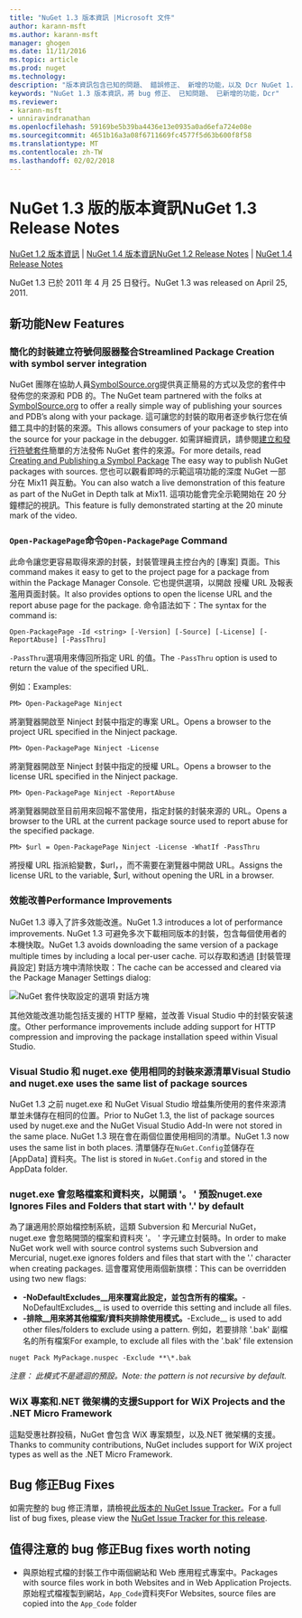 ```yaml
---
title: "NuGet 1.3 版本資訊 |Microsoft 文件"
author: karann-msft
ms.author: karann-msft
manager: ghogen
ms.date: 11/11/2016
ms.topic: article
ms.prod: nuget
ms.technology: 
description: "版本資訊包含已知的問題、 錯誤修正、 新增的功能，以及 Dcr NuGet 1.3。"
keywords: "NuGet 1.3 版本資訊，將 bug 修正、 已知問題、 已新增的功能，Dcr"
ms.reviewer:
- karann-msft
- unniravindranathan
ms.openlocfilehash: 59169be5b39ba4436e13e0935a0ad6efa724e08e
ms.sourcegitcommit: 4651b16a3a08f6711669fc4577f5d63b600f8f58
ms.translationtype: MT
ms.contentlocale: zh-TW
ms.lasthandoff: 02/02/2018
---
```

# <a name="nuget-13-release-notes"></a><span data-ttu-id="2869a-104">NuGet 1.3 版的版本資訊</span><span class="sxs-lookup"><span data-stu-id="2869a-104">NuGet 1.3 Release Notes</span></span>

<span data-ttu-id="2869a-105">[NuGet 1.2 版本資訊](../release-notes/nuget-1.2.md) | [NuGet 1.4 版本資訊](../release-notes/nuget-1.4.md)</span><span class="sxs-lookup"><span data-stu-id="2869a-105">[NuGet 1.2 Release Notes](../release-notes/nuget-1.2.md) | [NuGet 1.4 Release Notes](../release-notes/nuget-1.4.md)</span></span>

<span data-ttu-id="2869a-106">NuGet 1.3 已於 2011 年 4 月 25 日發行。</span><span class="sxs-lookup"><span data-stu-id="2869a-106">NuGet 1.3 was released on April 25, 2011.</span></span>

## <a name="new-features"></a><span data-ttu-id="2869a-107">新功能</span><span class="sxs-lookup"><span data-stu-id="2869a-107">New Features</span></span>

### <a name="streamlined-package-creation-with-symbol-server-integration"></a><span data-ttu-id="2869a-108">簡化的封裝建立符號伺服器整合</span><span class="sxs-lookup"><span data-stu-id="2869a-108">Streamlined Package Creation with symbol server integration</span></span>

<span data-ttu-id="2869a-109">NuGet 團隊在協助人員[SymbolSource.org](http://www.symbolsource.org/)提供真正簡易的方式以及您的套件中發佈您的來源和 PDB 的。</span><span class="sxs-lookup"><span data-stu-id="2869a-109">The NuGet team partnered with the folks at [SymbolSource.org](http://www.symbolsource.org/) to offer a really simple way of publishing your sources and PDB’s along with your package.</span></span> <span data-ttu-id="2869a-110">這可讓您的封裝的取用者逐步執行您在偵錯工具中的封裝的來源。</span><span class="sxs-lookup"><span data-stu-id="2869a-110">This allows consumers of your package to step into the source for your package in the debugger.</span></span> <span data-ttu-id="2869a-111">如需詳細資訊，請參閱[建立和發行符號套件](../create-packages/symbol-packages.md)簡單的方法發佈 NuGet 套件的來源。</span><span class="sxs-lookup"><span data-stu-id="2869a-111">For more details, read [Creating and Publishing a Symbol Package](../create-packages/symbol-packages.md) The easy way to publish NuGet packages with sources.</span></span> <span data-ttu-id="2869a-112">您也可以觀看即時的示範這項功能的深度 NuGet 一部分在 Mix11 與互動。</span><span class="sxs-lookup"><span data-stu-id="2869a-112">You can also watch a live demonstration of this feature as part of the NuGet in Depth talk at Mix11.</span></span> <span data-ttu-id="2869a-113">這項功能會完全示範開始在 20 分鐘標記的視訊。</span><span class="sxs-lookup"><span data-stu-id="2869a-113">This feature is fully demonstrated starting at the 20 minute mark of the video.</span></span>

### <a name="open-packagepage-command"></a><span data-ttu-id="2869a-114">`Open-PackagePage`命令</span><span class="sxs-lookup"><span data-stu-id="2869a-114">`Open-PackagePage` Command</span></span>

<span data-ttu-id="2869a-115">此命令讓您更容易取得來源的封裝，封裝管理員主控台內的 [專案] 頁面。</span><span class="sxs-lookup"><span data-stu-id="2869a-115">This command makes it easy to get to the project page for a package from within the Package Manager Console.</span></span> <span data-ttu-id="2869a-116">它也提供選項，以開啟 授權 URL 及報表濫用頁面封裝。</span><span class="sxs-lookup"><span data-stu-id="2869a-116">It also provides options to open the license URL and the report abuse page for the package.</span></span>
<span data-ttu-id="2869a-117">命令語法如下：</span><span class="sxs-lookup"><span data-stu-id="2869a-117">The syntax for the command is:</span></span>

    Open-PackagePage -Id <string> [-Version] [-Source] [-License] [-ReportAbuse] [-PassThru]

<span data-ttu-id="2869a-118">`-PassThru`選項用來傳回所指定 URL 的值。</span><span class="sxs-lookup"><span data-stu-id="2869a-118">The `-PassThru` option is used to return the value of the specified URL.</span></span>

<span data-ttu-id="2869a-119">例如：</span><span class="sxs-lookup"><span data-stu-id="2869a-119">Examples:</span></span>

    PM> Open-PackagePage Ninject

<span data-ttu-id="2869a-120">將瀏覽器開啟至 Ninject 封裝中指定的專案 URL。</span><span class="sxs-lookup"><span data-stu-id="2869a-120">Opens a browser to the project URL specified in the Ninject package.</span></span>

    PM> Open-PackagePage Ninject -License

<span data-ttu-id="2869a-121">將瀏覽器開啟至 Ninject 封裝中指定的授權 URL。</span><span class="sxs-lookup"><span data-stu-id="2869a-121">Opens a browser to the license URL specified in the Ninject package.</span></span>

    PM> Open-PackagePage Ninject -ReportAbuse

<span data-ttu-id="2869a-122">將瀏覽器開啟至目前用來回報不當使用，指定封裝的封裝來源的 URL。</span><span class="sxs-lookup"><span data-stu-id="2869a-122">Opens a browser to the URL at the current package source used to report abuse for the specified package.</span></span>

    PM> $url = Open-PackagePage Ninject -License -WhatIf -PassThru

<span data-ttu-id="2869a-123">將授權 URL 指派給變數，$url，，而不需要在瀏覽器中開啟 URL。</span><span class="sxs-lookup"><span data-stu-id="2869a-123">Assigns the license URL to the variable, $url, without opening the URL in a browser.</span></span>

### <a name="performance-improvements"></a><span data-ttu-id="2869a-124">效能改善</span><span class="sxs-lookup"><span data-stu-id="2869a-124">Performance Improvements</span></span>

<span data-ttu-id="2869a-125">NuGet 1.3 導入了許多效能改進。</span><span class="sxs-lookup"><span data-stu-id="2869a-125">NuGet 1.3 introduces a lot of performance improvements.</span></span> <span data-ttu-id="2869a-126">NuGet 1.3 可避免多次下載相同版本的封裝，包含每個使用者的本機快取。</span><span class="sxs-lookup"><span data-stu-id="2869a-126">NuGet 1.3 avoids downloading the same version of a package multiple times by including a local per-user cache.</span></span> <span data-ttu-id="2869a-127">可以存取和透過 [封裝管理員設定] 對話方塊中清除快取：</span><span class="sxs-lookup"><span data-stu-id="2869a-127">The cache can be accessed and cleared via the Package Manager Settings dialog:</span></span>

![NuGet 套件快取設定的選項 對話方塊](./media/nuget-options.png)

<span data-ttu-id="2869a-129">其他效能改進功能包括支援的 HTTP 壓縮，並改善 Visual Studio 中的封裝安裝速度。</span><span class="sxs-lookup"><span data-stu-id="2869a-129">Other performance improvements include adding support for HTTP compression and improving the package installation speed within Visual Studio.</span></span>

### <a name="visual-studio-and-nugetexe-uses-the-same-list-of-package-sources"></a><span data-ttu-id="2869a-130">Visual Studio 和 nuget.exe 使用相同的封裝來源清單</span><span class="sxs-lookup"><span data-stu-id="2869a-130">Visual Studio and nuget.exe uses the same list of package sources</span></span>

<span data-ttu-id="2869a-131">NuGet 1.3 之前 nuget.exe 和 NuGet Visual Studio 增益集所使用的套件來源清單並未儲存在相同的位置。</span><span class="sxs-lookup"><span data-stu-id="2869a-131">Prior to NuGet 1.3, the list of package sources used by nuget.exe and the NuGet Visual Studio Add-In were not stored in the same place.</span></span> <span data-ttu-id="2869a-132">NuGet 1.3 現在會在兩個位置使用相同的清單。</span><span class="sxs-lookup"><span data-stu-id="2869a-132">NuGet 1.3 now uses the same list in both places.</span></span> <span data-ttu-id="2869a-133">清單儲存在`NuGet.Config`並儲存在 [AppData] 資料夾。</span><span class="sxs-lookup"><span data-stu-id="2869a-133">The list is stored in `NuGet.Config` and stored in the AppData folder.</span></span>

### <a name="nugetexe-ignores-files-and-folders-that-start-with--by-default"></a><span data-ttu-id="2869a-134">nuget.exe 會忽略檔案和資料夾，以開頭 '。 ' 預設</span><span class="sxs-lookup"><span data-stu-id="2869a-134">nuget.exe Ignores Files and Folders that start with '.' by default</span></span>

<span data-ttu-id="2869a-135">為了讓適用於原始檔控制系統，這類 Subversion 和 Mercurial NuGet，nuget.exe 會忽略開頭的檔案和資料夾 '。 ' 字元建立封裝時。</span><span class="sxs-lookup"><span data-stu-id="2869a-135">In order to make NuGet work well with source control systems such Subversion and Mercurial, nuget.exe ignores folders and files that start with the '.' character when creating packages.</span></span> <span data-ttu-id="2869a-136">這會覆寫使用兩個新旗標：</span><span class="sxs-lookup"><span data-stu-id="2869a-136">This can be overridden using two new flags:</span></span>

* <span data-ttu-id="2869a-137">__-NoDefaultExcludes__用來覆寫此設定，並包含所有的檔案。</span><span class="sxs-lookup"><span data-stu-id="2869a-137">__-NoDefaultExcludes__ is used to override this setting and include all files.</span></span>
* <span data-ttu-id="2869a-138">__-排除__用來將其他檔案/資料夾排除使用模式。</span><span class="sxs-lookup"><span data-stu-id="2869a-138">__-Exclude__ is used to add other files/folders to exclude using a pattern.</span></span> <span data-ttu-id="2869a-139">例如，若要排除 '.bak' 副檔名的所有檔案</span><span class="sxs-lookup"><span data-stu-id="2869a-139">For example, to exclude all files with the '.bak' file extension</span></span>

```
nuget Pack MyPackage.nuspec -Exclude **\*.bak
```  

<span data-ttu-id="2869a-140">_注意： 此模式不是遞迴的預設。_</span><span class="sxs-lookup"><span data-stu-id="2869a-140">_Note: the pattern is not recursive by default._</span></span>

### <a name="support-for-wix-projects-and-the-net-micro-framework"></a><span data-ttu-id="2869a-141">WiX 專案和.NET 微架構的支援</span><span class="sxs-lookup"><span data-stu-id="2869a-141">Support for WiX Projects and the .NET Micro Framework</span></span>

<span data-ttu-id="2869a-142">這點受惠社群投稿，NuGet 會包含 WiX 專案類型，以及.NET 微架構的支援。</span><span class="sxs-lookup"><span data-stu-id="2869a-142">Thanks to community contributions, NuGet includes support for WiX project types as well as the .NET Micro Framework.</span></span>

## <a name="bug-fixes"></a><span data-ttu-id="2869a-143">Bug 修正</span><span class="sxs-lookup"><span data-stu-id="2869a-143">Bug Fixes</span></span>

<span data-ttu-id="2869a-144">如需完整的 bug 修正清單，請檢視[此版本的 NuGet Issue Tracker](http://nuget.codeplex.com/workitem/list/advanced?keyword=&status=All&type=All&priority=All&release=NuGet%201.3&assignedTo=All&component=All&sortField=LastUpdatedDate&sortDirection=Descending&page=0)。</span><span class="sxs-lookup"><span data-stu-id="2869a-144">For a full list of bug fixes, please view the [NuGet Issue Tracker for this release](http://nuget.codeplex.com/workitem/list/advanced?keyword=&status=All&type=All&priority=All&release=NuGet%201.3&assignedTo=All&component=All&sortField=LastUpdatedDate&sortDirection=Descending&page=0).</span></span>

## <a name="bug-fixes-worth-noting"></a><span data-ttu-id="2869a-145">值得注意的 bug 修正</span><span class="sxs-lookup"><span data-stu-id="2869a-145">Bug fixes worth noting</span></span>

* <span data-ttu-id="2869a-146">與原始程式檔的封裝工作中兩個網站和 Web 應用程式專案中。</span><span class="sxs-lookup"><span data-stu-id="2869a-146">Packages with source files work in both Websites and in Web Application Projects.</span></span>
<span data-ttu-id="2869a-147">原始程式檔複製到網站，`App_Code`資料夾</span><span class="sxs-lookup"><span data-stu-id="2869a-147">For Websites, source files are copied into the `App_Code` folder</span></span>
